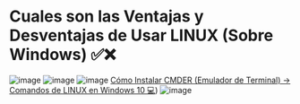 # Cuales son las Ventajas y Desventajas de Usar LINUX (Sobre Windows) ✅❌

![image](https://github.com/rolando1803/Linux/assets/55965131/d1d90f14-a931-4497-a78f-c07a422deb86)
![image](https://github.com/rolando1803/Linux/assets/55965131/ea980abc-7990-488f-9ea2-e5e12f47d55f)
![image](https://github.com/rolando1803/Linux/assets/55965131/fdfb22ff-e3d5-4a4c-9700-32907d4e27dd)
[Cómo Instalar CMDER (Emulador de Terminal) → Comandos de LINUX en Windows 10 💻]([https://www.youtube.com/watch?v=OJx9l7Wbf80](https://www.youtube.com/watch?v=OJx9l7Wbf80)))
![image](https://github.com/rolando1803/Linux/assets/55965131/3405ccdd-5d30-44dc-8d6b-f415cd92ab19)

